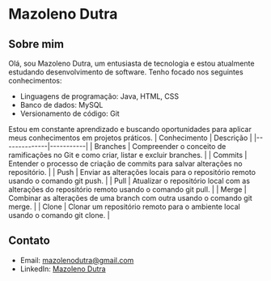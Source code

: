# Mazoleno Dutra

## Sobre mim
Olá, sou Mazoleno Dutra, um entusiasta de tecnologia e estou atualmente estudando desenvolvimento de software. Tenho focado nos seguintes conhecimentos:

- Linguagens de programação: Java, HTML, CSS
- Banco de dados: MySQL
- Versionamento de código: Git

Estou em constante aprendizado e buscando oportunidades para aplicar meus conhecimentos em projetos práticos.
| Conhecimento | Descrição |
|--------------|-----------|
| Branches     | Compreender o conceito de ramificações no Git e como criar, listar e excluir branches. |
| Commits      | Entender o processo de criação de commits para salvar alterações no repositório. |
| Push         | Enviar as alterações locais para o repositório remoto usando o comando git push. |
| Pull         | Atualizar o repositório local com as alterações do repositório remoto usando o comando git pull. |
| Merge        | Combinar as alterações de uma branch com outra usando o comando git merge. |
| Clone        | Clonar um repositório remoto para o ambiente local usando o comando git clone. |
## Contato
- Email: mazolenodutra@gmail.com
- LinkedIn: [Mazoleno Dutra](https://www.linkedin.com/in/mazolenodutra)
